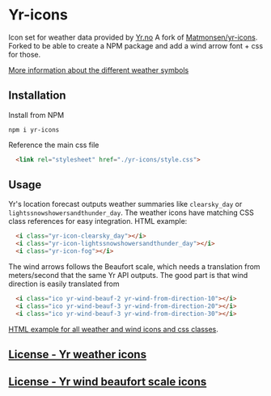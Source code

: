 # Yr-icons

Icon set for weather data provided by [Yr.no](https://hjelp.yr.no/hc/no/articles/360001940793-Gratis-v%C3%A6rdata-fra-Yr)
A fork of [Matmonsen/yr-icons](https://github.com/Matmonsen/yr-icons/blob/master/LICENSE). Forked to be able to create a NPM package and add a wind arrow font + css for those.

[More information about the different weather symbols](http://om.yr.no/forklaring/symbol/)

## Installation
Install from NPM
```console
npm i yr-icons
```

Reference the main css file
```html
  <link rel="stylesheet" href="./yr-icons/style.css">
```
## Usage
Yr's location forecast outputs weather summaries like `clearsky_day` or `lightssnowshowersandthunder_day`. The weather icons have matching CSS class references for easy integration. HTML example:
```html
  <i class="yr-icon-clearsky_day"></i>
  <i class="yr-icon-lightssnowshowersandthunder_day"></i>
  <i class="yr-icon-fog"></i>
```
The wind arrows follows the Beaufort scale, which needs a translation from meters/second that the same Yr API outputs. The good part is that wind direction is easily translated from 

```html
  <i class="ico yr-wind-beauf-2 yr-wind-from-direction-10"></i>
  <i class="ico yr-wind-beauf-3 yr-wind-from-direction-20"></i>
  <i class="ico yr-wind-beauf-3 yr-wind-from-direction-30"></i>
```

[HTML example for all weather and wind icons and css classes](https://eklem.github.io/yr-icons/example.html).

## [License - Yr weather icons](https://github.com/eklem/yr-icons/blob/master/LICENSE-weather)
## [License - Yr wind beaufort scale icons](https://github.com/eklem/yr-icons/blob/master/LICENSE-wind)
